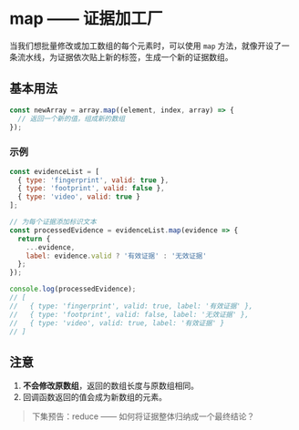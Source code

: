 # map —— 证据加工厂

当我们想批量修改或加工数组的每个元素时，可以使用 `map` 方法，就像开设了一条流水线，为证据依次贴上新的标签，生成一个新的证据数组。

## 基本用法

```javascript
const newArray = array.map((element, index, array) => {
  // 返回一个新的值，组成新的数组
});
```

### 示例

```javascript
const evidenceList = [
  { type: 'fingerprint', valid: true },
  { type: 'footprint', valid: false },
  { type: 'video', valid: true }
];

// 为每个证据添加标识文本
const processedEvidence = evidenceList.map(evidence => {
  return {
    ...evidence,
    label: evidence.valid ? '有效证据' : '无效证据'
  };
});

console.log(processedEvidence);
// [
//   { type: 'fingerprint', valid: true, label: '有效证据' },
//   { type: 'footprint', valid: false, label: '无效证据' },
//   { type: 'video', valid: true, label: '有效证据' }
// ]
```

## 注意

1. **不会修改原数组**，返回的数组长度与原数组相同。
2. 回调函数返回的值会成为新数组的元素。

> 下集预告：reduce —— 如何将证据整体归纳成一个最终结论？